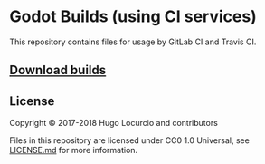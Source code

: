 # Godot Builds (using CI services)

This repository contains files for usage by GitLab CI and Travis CI.

## [Download builds](https://godot.hugo.pro/)

## License

Copyright © 2017-2018 Hugo Locurcio and contributors

Files in this repository are licensed under CC0 1.0 Universal,
see [LICENSE.md](LICENSE.md) for more information.
